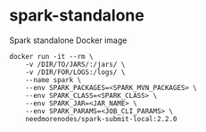 # spark-standalone
Spark standalone Docker image

```
docker run -it --rm \
    -v /DIR/TO/JARS/:/jars/ \
    -v /DIR/FOR/LOGS:/logs/ \
    --name spark \
    --env SPARK_PACKAGES=<SPARK_MVN_PACKAGES> \
    --env SPARK_CLASS=<SPARK_CLASS> \
    --env SPARK_JAR=<JAR_NAME> \
    --env SPARK_PARAMS=<JOB_CLI_PARAMS> \
    needmorenodes/spark-submit-local:2.2.0
```
